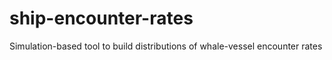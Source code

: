 # ship-encounter-rates
Simulation-based tool to build distributions of whale-vessel encounter rates
